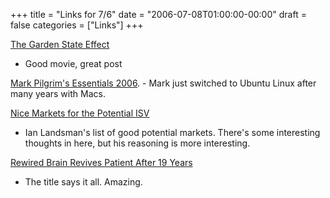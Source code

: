 +++
title = "Links for 7/6"
date = "2006-07-08T01:00:00-00:00"
draft = false
categories = ["Links"]
+++

[The Garden State Effect](http://www.goodhodgkins.com/2006/07/06/opinion-the-garden-state-effect)
- Good movie, great post

[Mark Pilgrim's Essentials 2006](http://diveintomark.org/archives/2006/06/26/essentials-2006). -
Mark just switched to Ubuntu Linux after many years with Macs.

[Nice Markets for the Potential ISV](http://www.userscape.com/blog/2006/06/11/nice-markets-for-the-potential-isv/)
- Ian Landsman's list of good potential markets. There's some
interesting thoughts in here, but his reasoning is more interesting.

[Rewired Brain Revives Patient After 19 Years](http://www.newscientist.com/article/dn9474-rewired-brain-revives-patient-after-19-years.html)
- The title says it all. Amazing.
